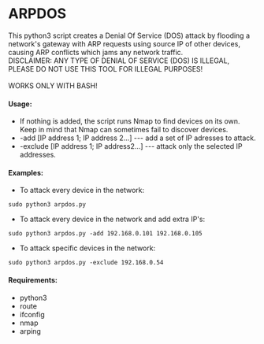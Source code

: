 # ARPDOS
This python3 script creates a Denial Of Service (DOS) attack by flooding a network's gateway
with ARP requests using source IP of other devices, causing ARP conflicts which jams any network traffic.
<br />DISCLAIMER: ANY TYPE OF DENIAL OF SERVICE (DOS) IS ILLEGAL, PLEASE DO NOT USE THIS TOOL FOR ILLEGAL PURPOSES!<br /> <br />
WORKS ONLY WITH BASH!

#### Usage:
* If nothing is added, the script runs Nmap to find devices on its own. Keep in mind that Nmap can sometimes fail to discover devices.
* -add [IP address 1; IP address 2...] --- add a set of IP adresses to attack.
* -exclude [IP address 1; IP address2...] --- attack only the selected IP addresses.



#### Examples:
* To attack every device in the network:
```
sudo python3 arpdos.py
```

* To attack every device in the network and add extra IP's:
```
sudo python3 arpdos.py -add 192.168.0.101 192.168.0.105
```

* To attack specific devices in the network:
```
sudo python3 arpdos.py -exclude 192.168.0.54
```

#### Requirements:
* python3
* route
* ifconfig
* nmap
* arping
